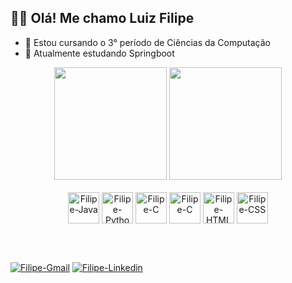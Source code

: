 ## 👋🏼 Olá! Me chamo Luiz Filipe 
- 🔭 Estou cursando o 3° período de Ciências da Computação
- 🌱 Atualmente estudando Springboot

<div align=center>
  <img height="180em" src="https://github-readme-stats.vercel.app/api?username=luizfiliperm&count_private=true&show_icons=true&theme=github_dark" />
  <img height="180em"src="https://github-readme-stats.vercel.app/api/top-langs/?username=luizfiliperm&layout=compact&hide=hack&show_icons=true&theme=github_dark" />
</div>

<div align=center><br>
  <img align="center" alt="Filipe-Java" height="50" width="50" src="https://cdn.jsdelivr.net/gh/devicons/devicon/icons/java/java-original.svg">
  <img align="center" alt="Filipe-Python" height="50" width="50" src="https://cdn.jsdelivr.net/gh/devicons/devicon/icons/python/python-original.svg">
  <img align="center" alt="Filipe-C" height="50" width="50" src="https://cdn.jsdelivr.net/gh/devicons/devicon/icons/c/c-original.svg">
  <img align="center" alt="Filipe-C" height="50" width="50" src="https://cdn.jsdelivr.net/gh/devicons/devicon/icons/mysql/mysql-original.svg">
  <img align="center" alt="Filipe-HTML" height="50" width="50" src="https://cdn.jsdelivr.net/gh/devicons/devicon/icons/html5/html5-original.svg">
  <img align="center" alt="Filipe-CSS" height="50" width="50" src="https://cdn.jsdelivr.net/gh/devicons/devicon/icons/css3/css3-original.svg">
</div>

##
<div style="display: inline_block" ><br>

  <a href = "mailto:luizfilipemr17@gmail.com"><img align="center" alt="Filipe-Gmail" src="https://img.shields.io/badge/Gmail-D14836?style=for-the-badge&logo=gmail&logoColor=white"></a>
  <a href="https://www.linkedin.com/in/luiz-filipe-293865206/" target="_blank"><img align="center" alt="Filipe-Linkedin" src="https://img.shields.io/badge/-LinkedIn-%230077B5?style=for-the-badge&logo=linkedin&logoColor=white" target="_blank"></a> 
  
</div>
